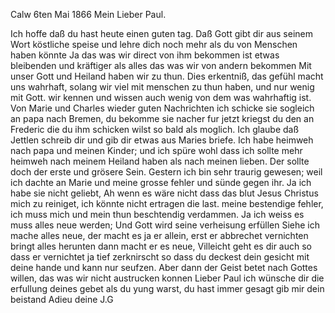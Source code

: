  Calw 6ten Mai 1866
Mein Lieber Paul.

Ich hoffe daß du hast heute einen guten tag. Daß Gott gibt dir aus seinem Wort köstliche speise und lehre dich noch mehr als du von Menschen haben könnte Ja das was wir direct von ihm bekommen ist etwas bleibenden und kräftiger als alles das was wir von andern bekommen Mit unser Gott und Heiland haben wir zu thun. Dies erkentniß, das gefühl macht uns wahrhaft, solang wir viel mit menschen zu thun haben, und nur wenig mit Gott. wir kennen und wissen auch wenig von dem was wahrhaftig ist. Von Marie und Charles wieder guten Nachrichten ich schicke sie sogleich an papa nach Bremen, du bekomme sie nacher fur jetzt kriegst du den an Frederic die du ihm schicken wilst so bald als moglich. Ich glaube daß Jettlen schreib dir und gib dir etwas aus Maries briefe. Ich habe heimweh nach papa und meinen Kinder; und ich spüre wohl dass ich sollte mehr heimweh nach meinem Heiland haben als nach meinen lieben. Der sollte doch der erste und grösere Sein. Gestern ich bin sehr traurig gewesen; weil ich dachte an Marie und meine grosse fehler und sünde gegen ihr. Ja ich habe sie nicht geliebt, Ah wenn es wäre nicht dass das blut Jesus Christus mich zu reiniget, ich könnte nicht ertragen die last. meine bestendige fehler, ich muss mich und mein thun beschtendig verdammen. Ja ich weiss es muss alles neue werden; Und Gott wird seine verheisung erfüllen Siehe ich mache alles neue, der macht es ja er allein, erst er abbrechet vernichten bringt alles herunten dann macht er es neue, Villeicht geht es dir auch so dass er vernichtet ja tief zerknirscht so dass du deckest dein gesicht mit deine hande und kann nur seufzen. Aber dann der Geist betet nach Gottes willen, das was wir nicht austrucken konnen Lieber Paul ich wünsche dir die erfullung deines gebet als du yung warst, du hast immer gesagt gib mir dein beistand Adieu
 deine J.G
